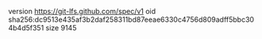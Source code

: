 version https://git-lfs.github.com/spec/v1
oid sha256:dc9513e435af3b2daf258311bd87eeae6330c4756d809adff5bbc304b4d5f351
size 9145
